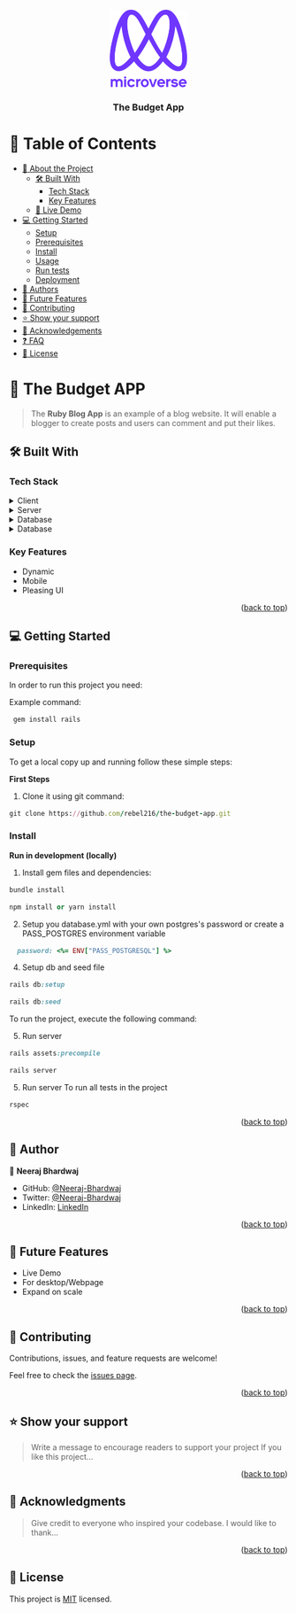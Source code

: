 <a name="readme-top"></a>


<div align="center">

  <img src="https://raw.githubusercontent.com/carlosmuerto/readme-template-microverse/master/murple_logo.png" alt="logo" width="140"  height="auto" />
  <br/>

  <h3><b>The Budget App</b></h3>

</div>

<!-- TABLE OF CONTENTS -->

# 📗 Table of Contents

- [📖 About the Project](#about-project)
  - [🛠 Built With](#built-with)
    - [Tech Stack](#tech-stack)
    - [Key Features](#key-features)
  - [🚀 Live Demo](#live-demo)
- [💻 Getting Started](#getting-started)
  - [Setup](#setup)
  - [Prerequisites](#prerequisites)
  - [Install](#install)
  - [Usage](#usage)
  - [Run tests](#run-tests)
  - [Deployment](#triangular_flag_on_post-deployment)
- [👥 Authors](#authors)
- [🔭 Future Features](#future-features)
- [🤝 Contributing](#contributing)
- [⭐️ Show your support](#support)
- [🙏 Acknowledgements](#acknowledgements)
- [❓ FAQ](#faq)
- [📝 License](#license)


<!-- PROJECT DESCRIPTION -->

# 📖 The Budget APP <a name="about-project"></a>


> The **Ruby Blog App** is an example of a blog website. It will enable a blogger to create posts and users can comment and put their likes.

## 🛠 Built With <a name="built-with"></a>

### Tech Stack <a name="tech-stack"></a>

<details>
  <summary>Client</summary>
  <ul>
    
  </ul>
</details>

<details>
  <summary>Server</summary>
  <ul>
    <li><a href="https://expressjs.com/">Ruby on Rails</a></li>
  </ul>
</details>

<details>
<summary>Database</summary>
  <ul>
    <li><a href="https://www.postgresql.org/">PostgreSQL</a></li>
  </ul>
</details>


<details>
<summary>Database</summary>
  <ul>
    <li><a href="https://www.postgresql.org/">TailwindCSS</a></li>
  </ul>
</details>


<!-- Features -->


### Key Features <a name="key-features"></a>

- Dynamic
- Mobile
- Pleasing UI

<p align="right">(<a href="#readme-top">back to top</a>)</p>


<!-- LIVE DEMO -->

<!----
## 🚀 Live Demo <a name="live-demo"></a>

> Add a link to your deployed project.
- [Live Demo Link](https://yourdeployedapplicationlink.com)

<p align="right">(<a href="#readme-top">back to top</a>)</p>
-->

<!-- GETTING STARTED -->

## 💻 Getting Started <a name="getting-started"></a>

### Prerequisites

In order to run this project you need:

Example command:
```sh
 gem install rails
```

### Setup

To get a local copy up and running follow these simple steps:

**First Steps**

1. Clone it using git command:
```ruby
git clone https://github.com/rebel216/the-budget-app.git
```

### Install


**Run in development (locally)**

1. Install gem files and dependencies:
```ruby
bundle install
```
```ruby
npm install or yarn install
```
2. Setup you database.yml with your own postgres's password or create a PASS_POSTGRES environment variable 
```ruby
  password: <%= ENV["PASS_POSTGRESQL"] %>
```
4. Setup db and seed file
```ruby
rails db:setup
```
```ruby
rails db:seed
```

To run the project, execute the following command:

5. Run server
```ruby
rails assets:precompile
```
```ruby
rails server
```

5. Run server
To run all tests in the project
```ruby
rspec
``` 





<p align="right">(<a href="#readme-top">back to top</a>)</p>

<!-- AUTHORS -->

## 👥 Author <a name="authors"></a>

👤 **Neeraj Bhardwaj**

- GitHub: [@Neeraj-Bhardwaj](https://github.com/rebel216)
- Twitter: [@Neeraj-Bhardwaj](https://twitter.com/rebel216)
- LinkedIn: [LinkedIn](https://www.linkedin.com/in/neerajbhardwaj216/)



<p align="right">(<a href="#readme-top">back to top</a>)</p>

<!-- FUTURE FEATURES -->


## 🔭 Future Features <a name="future-features"></a>

- Live Demo
- For desktop/Webpage
- Expand on scale

<p align="right">(<a href="#readme-top">back to top</a>)</p>


<!-- CONTRIBUTING -->

## 🤝 Contributing <a name="contributing"></a>

Contributions, issues, and feature requests are welcome!

Feel free to check the [issues page](../../issues/).

<p align="right">(<a href="#readme-top">back to top</a>)</p>

<!-- SUPPORT -->

## ⭐️ Show your support <a name="support"></a>

> Write a message to encourage readers to support your project
If you like this project...

<p align="right">(<a href="#readme-top">back to top</a>)</p>

<!-- ACKNOWLEDGEMENTS -->

## 🙏 Acknowledgments <a name="acknowledgements"></a>

> Give credit to everyone who inspired your codebase.
I would like to thank...

<p align="right">(<a href="#readme-top">back to top</a>)</p>

<!-- FAQ (optional) -->

<!--
## ❓ FAQ <a name="faq"></a>

> Add at least 2 questions new developers would ask when they decide to use your project.
- **[Question_1]**

  - [Answer_1]

- **[Question_2]**

  - [Answer_2]

<p align="right">(<a href="#readme-top">back to top</a>)</p>
-->
<!-- LICENSE -->

## 📝 License <a name="license"></a>

This project is [MIT](./LICENSE) licensed.
